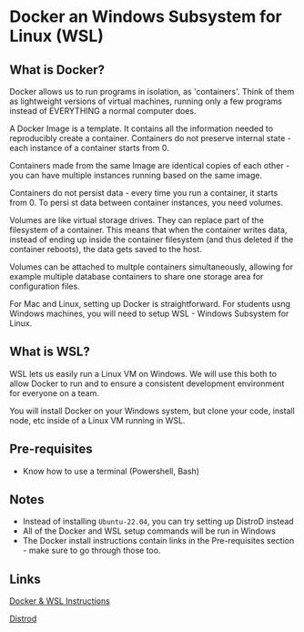 # Docker an Windows Subsystem for Linux (WSL)

## What is Docker?

Docker allows us to run programs in isolation, as 'containers'. Think of them as lightweight versions of virtual machines, running only a few programs instead of EVERYTHING a normal computer does.

A Docker Image is a template. It contains all the information needed to reproducibly create a container. Containers do not preserve internal state - each instance of a container starts from 0.

Containers made from the same Image are identical copies of each other - you can have multiple instances running based on the same image.

Containers do not persist data - every time you run a container, it starts from 0. To persi st data between container instances, you need volumes.

Volumes are like virtual storage drives. They can replace part of the filesystem of a container. This means that when the container writes data, instead of ending up inside the container filesystem (and thus deleted if the container reboots), the data gets saved to the host.

Volumes can be attached to multple containers simultaneously, allowing for example multiple database containers to share one storage area for configuration files.

For Mac and Linux, setting up Docker is straightforward. For students usng Windows machines, you will need to setup WSL - Windows Subsystem for Linux.

## What is WSL?

WSL lets us easily run a Linux VM on Windows. We will use this both to allow Docker to run and to ensure a consistent development environment for everyone on a team.

You will install Docker on your Windows system, but clone your code, install node, etc inside of a Linux VM running in WSL.

## Pre-requisites

- Know how to use a terminal (Powershell, Bash)

## Notes

- Instead of installing `Ubuntu-22.04`, you can try setting up DistroD instead
- All of the Docker and WSL setup commands will be run in Windows
- The Docker install instructions contain links in the Pre-requisites section - make sure to go through those too.

## Links

[Docker & WSL Instructions](https://docs.docker.com/desktop/windows/wsl/)

[Distrod](https://github.com/nullpo-head/wsl-distrod)
